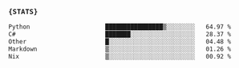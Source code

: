 ### `{STATS}` 
<!--START_SECTION:waka-->

```txt
Python                     ████████████████▒░░░░░░░░   64.97 %
C#                         ███████░░░░░░░░░░░░░░░░░░   28.37 %
Other                      █░░░░░░░░░░░░░░░░░░░░░░░░   04.48 %
Markdown                   ▒░░░░░░░░░░░░░░░░░░░░░░░░   01.26 %
Nix                        ▒░░░░░░░░░░░░░░░░░░░░░░░░   00.92 %
```

<!--END_SECTION:waka-->

